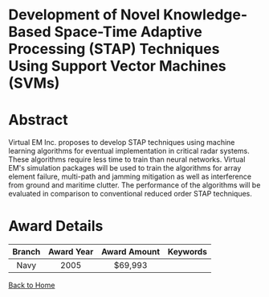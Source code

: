 
Development of Novel Knowledge-Based Space-Time Adaptive Processing (STAP) Techniques Using Support Vector Machines (SVMs)
==========================================================================================================================

# Abstract


Virtual EM Inc. proposes to develop STAP techniques using machine learning algorithms for eventual implementation in critical radar systems. These algorithms require less time to train than neural networks. Virtual EM's simulation packages will be used to train the algorithms for array element failure, multi-path and jamming mitigation as well as interference from ground and maritime clutter. The performance of the algorithms will be evaluated in comparison to conventional reduced order STAP techniques.  

# Award Details

|Branch|Award Year|Award Amount|Keywords|
| :---: | :---: | :---: | :---: |
|Navy|2005|$69,993||
  
  


[Back to Home](https://github.com/chrischow/dod_sbir_awards/Reports/DJ/#1869)